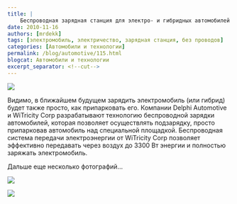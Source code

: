 ```yaml
---
title: |
    Беспроводная зарядная станция для электро- и гибридных автомобилей
date: 2010-11-16
authors: [mrdekk]
tags: [электромобиль, электричество, зарядная станция, без проводов]
categories: [Автомобили и технологии]
permalink: /blog/automotive/115.html
blogcat: Автомобили и технологии
excerpt_separator: <!--cut-->
---
```



![](http://itw66.ru/uploads/images/00/00/01/2010/11/16/599534.png)


Видимо, в ближайшем будущем зарядить электромобиль (или гибрид) будет также просто, как припарковать его. Компании Delphi Automotive и WiTricity Corp разрабатывают технологию беспроводной зарядки автомобилей, которая позволяет осуществлять подзарядку, просто припарковав автомобиль над специальной площадкой. Беспроводная система передачи электроэнергии от WiTricity Corp позволяет эффективно передавать через воздух до 3300 Вт энергии и полностью заряжать электромобиль.

Дальше еще несколько фотографий...


<!--cut-->



![](http://itw66.ru/uploads/images/00/00/01/2010/11/16/7e6b99.jpg)


![](http://itw66.ru/uploads/images/00/00/01/2010/11/16/b72cc1.jpg)

